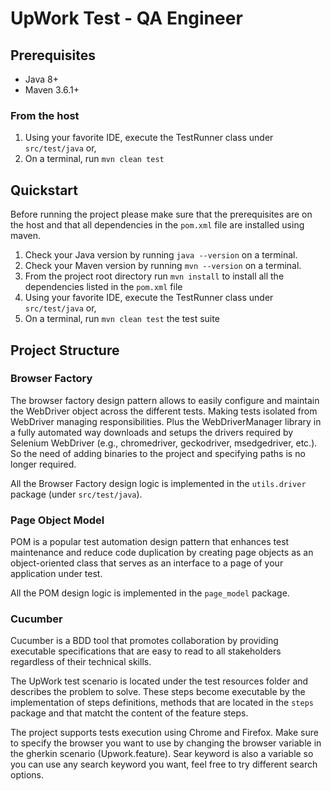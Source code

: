 # UpWork Test - QA Engineer

## Prerequisites
- Java 8+
- Maven 3.6.1+

### From the host
1. Using your favorite IDE, execute the TestRunner class under `src/test/java` or,
2. On a terminal, run `mvn clean test`

## Quickstart
Before running the project please make sure that the prerequisites are on the host and that all dependencies in the `pom.xml` file are installed using maven.

1. Check your Java version by running `java --version` on a terminal.
2. Check your Maven version by running `mvn --version` on a terminal.
3. From the project root directory run `mvn install` to install all the dependencies listed in the `pom.xml` file
4. Using your favorite IDE, execute the TestRunner class under `src/test/java` or,
5. On a terminal, run `mvn clean test` the test suite

## Project Structure

### Browser Factory
The browser factory design pattern allows to easily configure and maintain the WebDriver object across the different tests.
Making tests isolated from WebDriver managing responsibilities. Plus the WebDriverManager library in a fully automated way downloads and setups the drivers required by Selenium WebDriver (e.g., chromedriver, geckodriver, msedgedriver, etc.). So the need of adding binaries to the project and specifying paths is no longer required.

All the Browser Factory design logic is implemented in the `utils.driver` package (under `src/test/java`).

### Page Object Model
POM is a popular test automation design pattern that enhances test maintenance and reduce code duplication
by creating page objects as an object-oriented class that serves as an interface to a page of your application under test.

All the POM design logic is implemented in the `page_model` package.

### Cucumber
Cucumber is a BDD tool that promotes collaboration by providing executable specifications that are easy to read to all stakeholders regardless of their technical skills.

The UpWork test scenario is located under the test resources folder and describes the problem to solve. These steps become
executable by the implementation of steps definitions, methods that are located in the `steps` package and that matcht the content of the feature steps.

The project supports tests execution using Chrome and Firefox. Make sure to specify the browser you want to use by changing the browser variable in the gherkin scenario (Upwork.feature). Sear keyword is also a variable so you can use any search keyword you want, feel free to try different search options.
